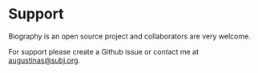 # Support

Biography is an open source project and collaborators are very welcome.

For support please create a Github issue or contact me at augustinas@subj.org.
